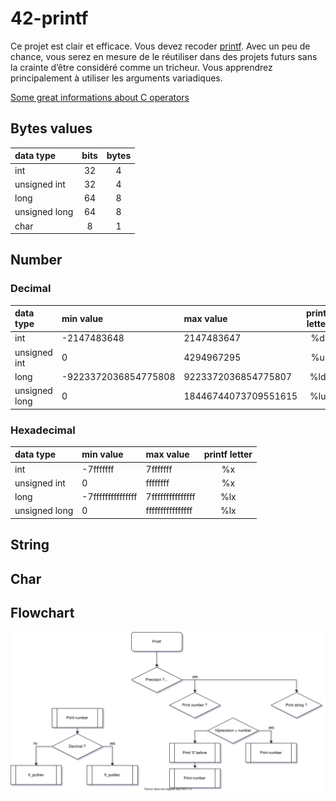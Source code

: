 # 42-printf

Ce projet est clair et efficace. 
Vous devez recoder 
[printf](https://www.tutorialspoint.com/c_standard_library/c_function_printf.htm). 
Avec un peu de chance, 
vous serez en mesure de le réutiliser 
dans des projets futurs sans la crainte
d’être considéré comme un tricheur.
Vous apprendrez principalement à utiliser les
arguments variadiques.

[Some great informations about C operators](https://en.wikipedia.org/wiki/Operators_in_C_and_C%2B%2B)

## Bytes values

|data type		|bits	|bytes	|
|:-				|:-:	|:-:	|
|int			|32		|4		|
|unsigned int	|32		|4		|
|long			|64		|8		|
|unsigned long	|64		|8		|
|char			|8		|1		|


## Number

### Decimal

|data type		|min value				|max value				|printf letter	|
|:-				|:-						|:-						|:-:			|
|int			|-2147483648			|2147483647				|%d				|
|unsigned int	|0						|4294967295				|%u				|
|long			|-9223372036854775808	|9223372036854775807	|%ld			|
|unsigned long	|0						|18446744073709551615	|%lu			|


### Hexadecimal

|data type		|min value				|max value			|printf letter	|
|:-				|:-						|:-					|:-:			|
|int			|-7fffffff				|7fffffff			|%x				|
|unsigned int	|0						|ffffffff			|%x				|
|long			|-7fffffffffffffff		|7fffffffffffffff	|%lx			|
|unsigned long	|0						|ffffffffffffffff	|%lx			|


## String


## Char

## Flowchart

[![printf drawio](./drawio/printf.drawio.svg)](https://app.diagrams.net/#Htheo-grivel%2F42-printf%2Fmain%2Fdrawio%2Fprintf.drawio.svg)
